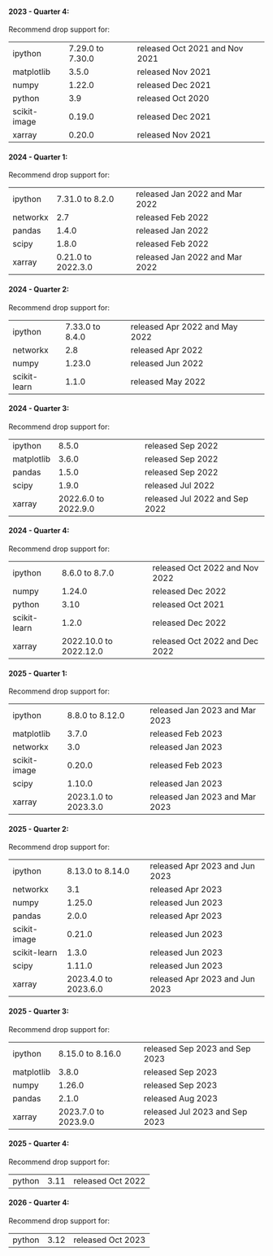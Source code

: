 #### 2023 - Quarter 4:

Recommend drop support for:

|              |                  |                                |
| ------------ | ---------------- | ------------------------------ |
| ipython      | 7.29.0 to 7.30.0 | released Oct 2021 and Nov 2021 |
| matplotlib   | 3.5.0            | released Nov 2021              |
| numpy        | 1.22.0           | released Dec 2021              |
| python       | 3.9              | released Oct 2020              |
| scikit-image | 0.19.0           | released Dec 2021              |
| xarray       | 0.20.0           | released Nov 2021              |

#### 2024 - Quarter 1:

Recommend drop support for:

|          |                    |                                |
| -------- | ------------------ | ------------------------------ |
| ipython  | 7.31.0 to 8.2.0    | released Jan 2022 and Mar 2022 |
| networkx | 2.7                | released Feb 2022              |
| pandas   | 1.4.0              | released Jan 2022              |
| scipy    | 1.8.0              | released Feb 2022              |
| xarray   | 0.21.0 to 2022.3.0 | released Jan 2022 and Mar 2022 |

#### 2024 - Quarter 2:

Recommend drop support for:

|              |                 |                                |
| ------------ | --------------- | ------------------------------ |
| ipython      | 7.33.0 to 8.4.0 | released Apr 2022 and May 2022 |
| networkx     | 2.8             | released Apr 2022              |
| numpy        | 1.23.0          | released Jun 2022              |
| scikit-learn | 1.1.0           | released May 2022              |

#### 2024 - Quarter 3:

Recommend drop support for:

|            |                      |                                |
| ---------- | -------------------- | ------------------------------ |
| ipython    | 8.5.0                | released Sep 2022              |
| matplotlib | 3.6.0                | released Sep 2022              |
| pandas     | 1.5.0                | released Sep 2022              |
| scipy      | 1.9.0                | released Jul 2022              |
| xarray     | 2022.6.0 to 2022.9.0 | released Jul 2022 and Sep 2022 |

#### 2024 - Quarter 4:

Recommend drop support for:

|              |                        |                                |
| ------------ | ---------------------- | ------------------------------ |
| ipython      | 8.6.0 to 8.7.0         | released Oct 2022 and Nov 2022 |
| numpy        | 1.24.0                 | released Dec 2022              |
| python       | 3.10                   | released Oct 2021              |
| scikit-learn | 1.2.0                  | released Dec 2022              |
| xarray       | 2022.10.0 to 2022.12.0 | released Oct 2022 and Dec 2022 |

#### 2025 - Quarter 1:

Recommend drop support for:

|              |                      |                                |
| ------------ | -------------------- | ------------------------------ |
| ipython      | 8.8.0 to 8.12.0      | released Jan 2023 and Mar 2023 |
| matplotlib   | 3.7.0                | released Feb 2023              |
| networkx     | 3.0                  | released Jan 2023              |
| scikit-image | 0.20.0               | released Feb 2023              |
| scipy        | 1.10.0               | released Jan 2023              |
| xarray       | 2023.1.0 to 2023.3.0 | released Jan 2023 and Mar 2023 |

#### 2025 - Quarter 2:

Recommend drop support for:

|              |                      |                                |
| ------------ | -------------------- | ------------------------------ |
| ipython      | 8.13.0 to 8.14.0     | released Apr 2023 and Jun 2023 |
| networkx     | 3.1                  | released Apr 2023              |
| numpy        | 1.25.0               | released Jun 2023              |
| pandas       | 2.0.0                | released Apr 2023              |
| scikit-image | 0.21.0               | released Jun 2023              |
| scikit-learn | 1.3.0                | released Jun 2023              |
| scipy        | 1.11.0               | released Jun 2023              |
| xarray       | 2023.4.0 to 2023.6.0 | released Apr 2023 and Jun 2023 |

#### 2025 - Quarter 3:

Recommend drop support for:

|            |                      |                                |
| ---------- | -------------------- | ------------------------------ |
| ipython    | 8.15.0 to 8.16.0     | released Sep 2023 and Sep 2023 |
| matplotlib | 3.8.0                | released Sep 2023              |
| numpy      | 1.26.0               | released Sep 2023              |
| pandas     | 2.1.0                | released Aug 2023              |
| xarray     | 2023.7.0 to 2023.9.0 | released Jul 2023 and Sep 2023 |

#### 2025 - Quarter 4:

Recommend drop support for:

|        |      |                   |
| ------ | ---- | ----------------- |
| python | 3.11 | released Oct 2022 |

#### 2026 - Quarter 4:

Recommend drop support for:

|        |      |                   |
| ------ | ---- | ----------------- |
| python | 3.12 | released Oct 2023 |
